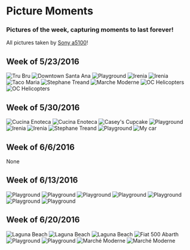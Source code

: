 # Picture Moments

### Pictures of the week, capturing moments to last forever!
All pictures taken by [Sony a5100](http://www.sony.com/electronics/interchangeable-lens-cameras/ilce-5100-body-kit)!

Week of 5/23/2016
-----------------
![Tru Bru](https://c5.staticflickr.com/8/7407/26899116284_77e513917a_z.jpg)
![Downtown Santa Ana](https://c2.staticflickr.com/8/7367/27436133721_51ee8d384b_z.jpg)
![Playground](https://c1.staticflickr.com/8/7475/27231828240_913c58e36c_z.jpg)
![Irenia](https://c8.staticflickr.com/8/7233/27436133151_32975ffc5b_z.jpg)
![Irenia](https://c7.staticflickr.com/8/7430/27473767606_560fedc0df_z.jpg)
![Taco Maria](https://c4.staticflickr.com/8/7114/27436132531_ae599feeff_z.jpg)
![Stephane Treand](https://c5.staticflickr.com/8/7077/27231827220_e251f6b2e3_z.jpg)
![Marche Moderne](https://c6.staticflickr.com/8/7354/27436131941_555ac72243_z.jpg)
![OC Helicopters](https://c5.staticflickr.com/8/7406/27473769116_efc8e67aa0_z.jpg)
![OC Helicopters](https://c1.staticflickr.com/8/7324/27473768936_c91241115b_z.jpg)

Week of 5/30/2016
-----------------
![Cucina Enoteca](https://c5.staticflickr.com/8/7069/27473768596_cd811d35b9_z.jpg)
![Cucina Enoteca](https://c5.staticflickr.com/8/7231/27231826300_aaa0354db4_z.jpg)
![Casey's Cupcake](https://c3.staticflickr.com/8/7444/27473768266_d912b8bd9b_z.jpg)
![Playground](https://c1.staticflickr.com/8/7453/27231826080_13e99a2b44_z.jpg)
![Irenia](https://c5.staticflickr.com/8/7654/27473768036_02f08e2ddf_z.jpg)
![Irenia](https://c4.staticflickr.com/8/7337/27436130011_1001209949_z.jpg)
![Stephane Treand](https://c3.staticflickr.com/8/7540/27232247170_21162495f6_z.jpg)
![Playground](https://c6.staticflickr.com/8/7354/27436131941_555ac72243_z.jpg)
![My car](https://c1.staticflickr.com/8/7202/26899514744_bd539d1735_z.jpg)

Week of 6/6/2016
----------------
None

Week of 6/13/2016
-----------------
![Playground](https://c4.staticflickr.com/8/7215/27945979355_fbf883d85c_z.jpg)
![Playground](https://c7.staticflickr.com/8/7618/27912027526_e449e32e28_z.jpg)
![Playground](https://c5.staticflickr.com/8/7594/27666777980_034920448e_z.jpg)
![Playground](https://c4.staticflickr.com/8/7354/27945977835_c6628cc6e3_z.jpg)
![Playground](https://c3.staticflickr.com/8/7421/27666778170_3ea3081feb_z.jpg)
![Playground](https://c6.staticflickr.com/8/7574/27945979685_ce8ae60b2d_z.jpg)
![Playground](https://c6.staticflickr.com/8/7600/27945977645_bd69d342b2_z.jpg)

Week of 6/20/2016
-----------------
![Laguna Beach](https://c4.staticflickr.com/8/7671/27945979035_aa482b5e4c_z.jpg)
![Laguna Beach](https://c2.staticflickr.com/8/7685/27945978505_754cb3bb05_z.jpg)
![Laguna Beach](https://c8.staticflickr.com/8/7718/27945978815_f016308aa9_z.jpg)
![Fiat 500 Abarth](https://c4.staticflickr.com/8/7412/27945977995_4f01ee02f5_z.jpg)
![Playground](https://c6.staticflickr.com/8/7544/27945977085_8f36e7324a_z.jpg)
![Playground](https://c8.staticflickr.com/8/7075/27945979215_d14200e14c_z.jpg)
![Marché Moderne](https://c3.staticflickr.com/8/7359/27666778490_f1debb98d3_z.jpg)
![Marché Moderne](https://c2.staticflickr.com/8/7300/27945977345_416bf827d4_z.jpg)